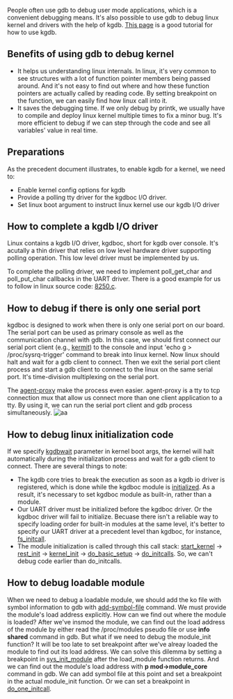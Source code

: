 People often use gdb to debug user mode applications, which is a convenient debugging means. It's also possible to use gdb to debug linux kernel and drivers with the help of kgdb. [This page](http://kernel.org/doc/htmldocs/kgdb.html) is a good tutorial for how to use kgdb.

## Benefits of using gdb to debug kernel
- It helps us understanding linux internals. In linux, it's very common to see structures with a lot of function pointer members being passed around. And it's not easy to find out where and how these function pointers are actually called by reading code. By setting breakpoint on the function, we can easily find how linux call into it.
- It saves the debugging time. If we only debug by printk, we usually have to compile and deploy linux kernel multiple times to fix a minor bug. It's more efficient to debug if we can step through the code and see all variables' value in real time.

## Preparations
As the precedent document illustrates, to enable kgdb for a kernel, we need to:

- Enable kernel config options for kgdb
- Provide a polling tty driver for the kgdboc I/O driver.
- Set linux boot argument to instruct linux kernel use our kgdb I/O driver

## How to complete a kgdb I/O driver
Linux contains a kgdb I/O driver, kgdboc, short for kgdb over console. It's acutally a thin driver that relies on low level hardware driver supporting polling operation. This low level driver must be implemented by us.

 To complete the polling driver, we need to implement poll_get_char and poll_put_char callbacks in the UART driver. There is a good example for us to follow in linux source code: [8250.c](http://lxr.free-electrons.com/source/drivers/tty/serial/8250/8250.c#L1836).

## How to debug if there is only one serial port
kgdboc is designed to work when there is only one serial port on our board. The serial port can be used as primary console as well as the communication channel with gdb. In this case, we should first connect our serial port client (e.g., [kermit](http://www.columbia.edu/kermit/)) to the console and input 'echo g > /proc/sysrq-trigger' command to break into linux kernel. Now linux should halt and wait for a gdb client to connect. Then we exit the serial port client process and start a gdb client to connect to the linux on the same serial port. It's time-division multiplexing on the serial port. 

The [agent-proxy](http://git.kernel.org/pub/scm/utils/kernel/kgdb/agent-proxy.git) make the process even easier. agent-proxy is a tty to tcp connection mux that allow us connect more than one client application to a tty. By using it, we can run the serial port client and gdb process simultaneously.
![aa](http://farm9.staticflickr.com/8032/7898003538_24c586c7e8_b.jpg)

## How to debug linux initialization code
If we specify [kgdbwait](http://lxr.free-electrons.com/source/kernel/debug/debug_core.c#L992) parameter in kernel boot args, the kernel will halt automatically during the initialization process and wait for a gdb client to connect. There are several things to note:

- The kgdb core tries to break the execution as soon as a kgdb io driver is registered, which is done while the kgdboc module is [initialized](http://lxr.free-electrons.com/source/drivers/tty/serial/kgdboc.c#L197). As a result, it's necessary to set kgdboc module as built-in, rather than a module.
- Our UART driver must be initialized before the kgdboc driver. Or the kgdboc driver will fail to initialize. Becuase there isn't a reliable way to specify loading order for built-in modules at the same level, it's better to specify our UART driver at a precedent level than kgdboc, for instance, [fs_initcall](http://lxr.free-electrons.com/source/include/linux/init.h#L205).
- The module initialization is called through this call stack: [start_kernel](http://lxr.free-electrons.com/source/init/main.c#L465) -> [rest_init](http://lxr.free-electrons.com/source/init/main.c#L359) -> [kernel_init](http://lxr.free-electrons.com/source/init/main.c#L836) -> [do_basic_setup](http://lxr.free-electrons.com/source/init/main.c#L769) -> [do_initcalls](http://lxr.free-electrons.com/source/init/main.c#L754). So, we can't debug code earlier than do_initcalls.

## How to debug loadable module
When we need to debug a loadable module, we should add the ko file with symbol information to gdb with [add-symbol-file](http://www.delorie.com/gnu/docs/gdb/gdb_125.html) command. We must provide the module's load address explicitly. How can we find out where the module is loaded? After we've insmod the module, we can find out the load address of the module by either read the /proc/modules pseudo file or use **info shared** command in gdb. But what if we need to debug the module_init function? It will be too late to set breakpoint after we've alreay loaded the module to find out its load address. We can solve this dilemma by setting a breakpoint in [sys_init_module](http://lxr.free-electrons.com/source/kernel/module.c#L3022) after the load_module function returns. And we can find out the module's load address with **p mod->module_core** command in gdb. We can add symbol file at this point and set a breakpoint in the actual module_init function. Or we can set a breakpoint in [do_one_initcall](http://lxr.free-electrons.com/source/init/main.c#L673).

